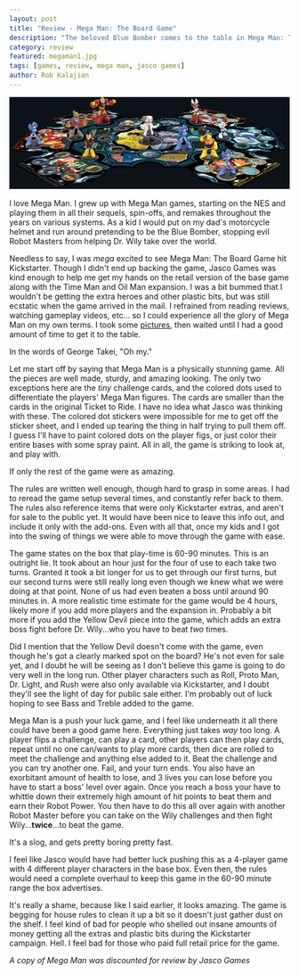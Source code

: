 ```yaml
---
layout: post
title: "Review - Mega Man: The Board Game"
description: "The beloved Blue Bomber comes to the table in Mega Man: The Board Game. Maybe he should have stayed in the digital realm."
category: review
featured: megaman1.jpg
tags: [games, review, mega man, jasco games]
author: Rob Kalajian
---
```


![Mega Man Board Game](/images/megaman/promo.jpg)

I love Mega Man. I grew up with Mega Man games, starting on the NES and playing them in all their sequels, spin-offs, and remakes throughout the years on various systems. As a kid I would put on my dad's motorcycle helmet and run around pretending to be the Blue Bomber, stopping evil Robot Masters from helping Dr. Wily take over the world.

Needless to say, I was *mega* excited to see Mega Man: The Board Game hit Kickstarter. Though I didn't end up backing the game, Jasco Games was kind enough to help me get my hands on the retail version of the base game along with the Time Man and Oil Man expansion. I was a bit bummed that I wouldn't be getting the extra heroes and other plastic bits, but was still ecstatic when the game arrived in the mail. I refrained from reading reviews, watching gameplay videos, etc... so I could experience all the glory of Mega Man on my own terms. I took some [pictures](http://pawnsperspective.com/Mega-Man-Unboxing/), then waited until I had a good amount of time to get it to the table.

In the words of George Takei, "Oh my."

Let me start off by saying that Mega Man is a physically stunning game. All the pieces are well made, sturdy, and amazing looking. The only two exceptions here are the *tiny* challenge cards, and the colored dots used to differentiate the players' Mega Man figures. The cards are smaller than the cards in the original Ticket to Ride. I have no idea what Jasco was thinking with these. The colored dot stickers were impossible for me to get off the sticker sheet, and I ended up tearing the thing in half trying to pull them off. I guess I'll have to paint colored dots on the player figs, or just color their entire bases with some spray paint. All in all, the game is striking to look at, and play with.

If only the rest of the game were as amazing.

The rules are written well enough, though hard to grasp in some areas. I had to reread the game setup several times, and constantly refer back to them. The rules also reference items that were only Kickstarter extras, and aren't for sale to the public yet. It would have been nice to leave this info out, and include it only with the add-ons. Even with all that, once my kids and I got into the swing of things we were able to move through the game with ease.

The game states on the box that play-time is 60-90 minutes. This is an outright lie. It took about an hour just for the four of use to each take two turns. Granted it took a bit longer for us to get through our first turns, but our second turns were still really long even though we knew what we were doing at that point. None of us had even beaten a boss until around 90 minutes in. A more realistic time estimate for the game would be 4 hours, likely more if you add more players and the expansion in. Probably a bit more if you add the Yellow Devil piece into the game, which adds an extra boss fight before Dr. Wily...who you have to beat *two* times.

Did I mention that the Yellow Devil doesn't come with the game, even though he's got a clearly marked spot on the board? He's not even for sale yet, and I doubt he will be seeing as I don't believe this game is going to do very well in the long run. Other player characters such as Roll, Proto Man, Dr. Light, and Rush were also only available via Kickstarter, and I doubt they'll see the light of day for public sale either. I'm probably out of luck hoping to see Bass and Treble added to the game.

Mega Man is a push your luck game, and I feel like underneath it all there could have been a good game here. Everything just takes *way* too long. A player flips a challenge, can play a card, other players can then play cards, repeat until no one can/wants to play more cards, then dice are rolled to meet the challenge and anything else added to it. Beat the challenge and you can try another one. Fail, and your turn ends. You also have an exorbitant amount of health to lose, and 3 lives you can lose before you have to start a boss' level over again. Once you reach a boss your have to whittle down their extremely high amount of hit points to beat them and earn their Robot Power. You then have to do this all over again with another Robot Master before you can take on the Wily challenges and then fight Wily...**twice**...to beat the game.

It's a slog, and gets pretty boring pretty fast.

I feel like Jasco would have had better luck pushing this as a 4-player game with 4 different player characters in the base box. Even then, the rules would need a complete overhaul to keep this game in the 60-90 minute range the box advertises.

It's really a shame, because like I said earlier, it looks amazing. The game is begging for house rules to clean it up a bit so it doesn't just gather dust on the shelf. I feel kind of bad for people who shelled out insane amounts of money getting all the extras and plastic bits during the Kickstarter campaign. Hell. I feel bad for those who paid full retail price for the game.


*A copy of Mega Man was discounted for review by Jasco Games*

